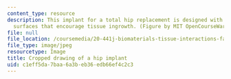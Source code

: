 ```yaml
---
content_type: resource
description: This implant for a total hip replacement is designed with various porous
  surfaces that encourage tissue ingrowth. (Figure by MIT OpenCourseWare.)
file: null
file_location: /coursemedia/20-441j-biomaterials-tissue-interactions-fall-2009/c1eff5da7baa6a3beb36edb66ef4c2c3_20-441jf09-th.jpg
file_type: image/jpeg
resourcetype: Image
title: Cropped drawing of a hip implant
uid: c1eff5da-7baa-6a3b-eb36-edb66ef4c2c3
---
```

